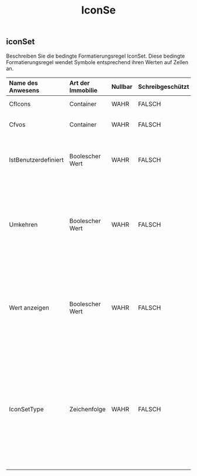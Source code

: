 ﻿---
title: IconSe
second_title: Aspose.Cells Cloud Documen
type: docs
url: /de/specification/model/iconset/
description: "Aspose.Cells Cloud-Modellspezifikation: IconSet. Bearbeiten Sie mühelos Excel und andere Tabellenkalkulationsdokumente mit Funktionen wie Öffnen, Generieren, Bearbeiten, Teilen, Zusammenführen, Vergleichen und Konvertieren"
weight: 50
---
## **iconSet**

 Beschreiben Sie die bedingte Formatierungsregel IconSet. Diese bedingte Formatierungsregel wendet Symbole entsprechend ihren Werten auf Zellen an.

| Name des Anwesens| Art der Immobilie| Nullbar| Schreibgeschützt| Standardwert| Beschreibung|
|:- |:- |:- |:- |:- |:- |
| CfIcons| Container| WAHR| FALSCH|| Holen Sie sich das aus der Sammlung|
| Cfvos| Container| WAHR| FALSCH|| Rufen Sie die CFValueObjects-Instanz ab.|
| IstBenutzerdefiniert| Boolescher Wert| WAHR| FALSCH|| Gibt an, ob der Symbolsatz benutzerdefiniert ist. Der Standardwert ist falsch.|
| Umkehren| Boolescher Wert| WAHR| FALSCH||Rufen Sie das Flag ab, das angibt, ob die Standardreihenfolge der Symbole in diesem Symbolsatz umgekehrt werden soll, oder legen Sie es fest. Der Standardwert ist falsch.|
| Wert anzeigen| Boolescher Wert| WAHR| FALSCH|| Rufen Sie das Flag ab, das angibt, ob die Werte der Zellen angezeigt werden sollen, auf die dieser Symbolsatz angewendet wird, oder legen Sie es fest. Der Standardwert ist wahr.|
| IconSetType| Zeichenfolge| WAHR| FALSCH|| Rufen Sie den anzuzeigenden Symbolsatztyp ab oder legen Sie ihn fest. Durch Festlegen des Typs wird automatisch überprüft, ob die aktuelle Cfvos-Anzahl mit dem neuen Typ übereinstimmt. Wenn nicht, werden alte Cfvos bereinigt und Standard-Cfvos hinzugefügt.|

